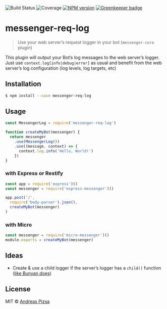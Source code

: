 ![Build Status](https://img.shields.io/travis/AndreasPizsa/messenger-req-log.svg?style=flat-square) ![Coverage](https://img.shields.io/codecov/c/github/AndreasPizsa/messenger-req-log.svg?style=flat-square) [![NPM version](https://img.shields.io/npm/v/messenger-req-log.svg?style=flat-square)](https://npmjs.org/package/messenger-core) [![Greenkeeper badge](https://badges.greenkeeper.io/AndreasPizsa/messenger-req-log.svg)](https://greenkeeper.io/)

# messenger-req-log

> Use your web server’s request logger in your bot  (`messenger-core` plugin)

This plugin will output your Bot’s log messages to the web server’s logger. Just use `context.log[info|debug|error]` as usual and benefit from the web server’s log configuration (log levels, log targets, etc)


## Installation

```sh
$ npm install --save messenger-req-log
```

## Usage

```js
const MessengerLog = require('messenger-req-log')

function createMyBot(messenger) {
  return messenger
    .use(MessengerLog())
    .use((message, context) => {
      context.log.info('Hello, World!')
    })  
}
```

### with Express or Restify

```js
const app = require('express')()
const messenger = require('express-messenger')()

app.post('/',
  require('body-parser').json(),
  createMyBot(messenger)
)
```

### with Micro

```js
const messenger = require('micro-messenger')()
module.exports = createMyBot(messenger)
```

## Ideas

+ Create & use a child logger if the server’s logger has a `child()` function ([like Bunyan does](https://github.com/trentm/node-bunyan#logchild))

## License

MIT © [Andreas Pizsa](https://github.com/AndreasPizsa)
